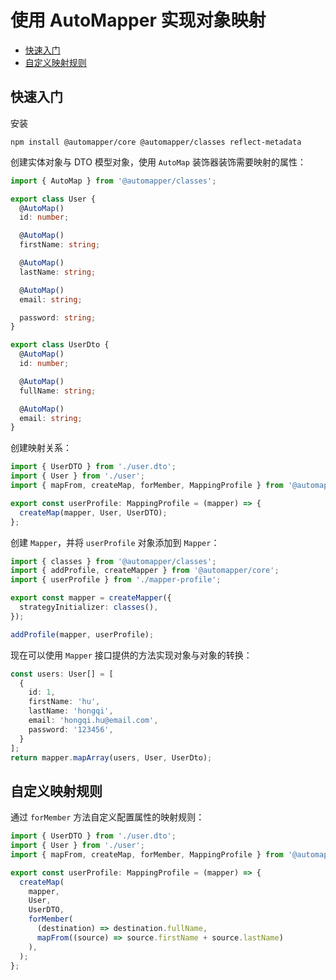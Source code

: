 # 使用 AutoMapper 实现对象映射

- [快速入门](#快速入门)
- [自定义映射规则](#自定义映射规则)

## 快速入门

安装

```shell
npm install @automapper/core @automapper/classes reflect-metadata
```

创建实体对象与 DTO 模型对象，使用 `AutoMap` 装饰器装饰需要映射的属性：

```typescript
import { AutoMap } from '@automapper/classes';

export class User {
  @AutoMap()
  id: number;

  @AutoMap()
  firstName: string;

  @AutoMap()
  lastName: string;

  @AutoMap()
  email: string;

  password: string;
}

export class UserDto {
  @AutoMap()
  id: number;

  @AutoMap()
  fullName: string;

  @AutoMap()
  email: string;
}
```

创建映射关系：

```typescript
import { UserDTO } from './user.dto';
import { User } from './user';
import { mapFrom, createMap, forMember, MappingProfile } from '@automapper/core';

export const userProfile: MappingProfile = (mapper) => {
  createMap(mapper, User, UserDTO);
};
```

创建 `Mapper`，并将 `userProfile` 对象添加到 `Mapper`：

```typescript
import { classes } from '@automapper/classes';
import { addProfile, createMapper } from '@automapper/core';
import { userProfile } from './mapper-profile';

export const mapper = createMapper({
  strategyInitializer: classes(),
});

addProfile(mapper, userProfile);
```

现在可以使用 `Mapper` 接口提供的方法实现对象与对象的转换：

```typescript
const users: User[] = [
  {
    id: 1,
    firstName: 'hu',
    lastName: 'hongqi',
    email: 'hongqi.hu@email.com',
    password: '123456',
  }
];
return mapper.mapArray(users, User, UserDto);
```

## 自定义映射规则

通过 `forMember` 方法自定义配置属性的映射规则：

```typescript
import { UserDTO } from './user.dto';
import { User } from './user';
import { mapFrom, createMap, forMember, MappingProfile } from '@automapper/core';

export const userProfile: MappingProfile = (mapper) => {
  createMap(
    mapper,
    User,
    UserDTO,
    forMember(
      (destination) => destination.fullName,
      mapFrom((source) => source.firstName + source.lastName)
    ),
  );
};
```